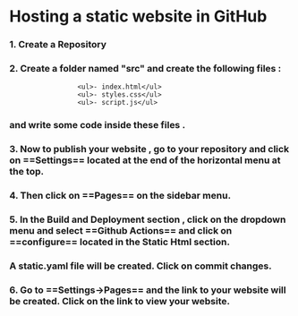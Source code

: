 #  Hosting a static website in GitHub 

### 1. Create a Repository

### 2. Create a folder named "src" and create the following files :
                     <ul>- index.html</ul> 
                     <ul>- styles.css</ul>
                     <ul>- script.js</ul>

 ###    and write some code inside these files .
                        

### 3. Now to publish your website , go to your repository and click on ==Settings== located at the end of the horizontal menu at the top.

### 4. Then click on ==Pages== on the sidebar menu.

### 5. In the Build and Deployment section , click on the dropdown menu and select ==Github Actions== and click on ==configure== located in the Static Html section. 

###    A static.yaml file will be created. Click on commit changes.

### 6. Go to ==Settings->Pages== and the link to your website will be created. Click on the link to view your website.   
